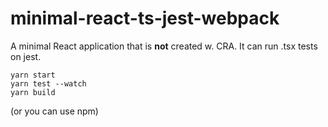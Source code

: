 # minimal-react-ts-jest-webpack
A minimal React application that is **not** created w. CRA.
It can run .tsx tests on jest.

```
yarn start
yarn test --watch
yarn build
```

(or you can use npm)